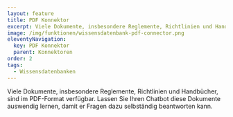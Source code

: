 ```yaml
---
layout: feature
title: PDF Konnektor
excerpt: Viele Dokumente, insbesondere Reglemente, Richtlinien und Handbücher, sind im PDF-Format verfügbar. Lassen Sie Ihren Chatbot diese Dokumente auswendig lernen, damit er Fragen dazu selbständig beantworten kann.
image: /img/funktionen/wissensdatenbank-pdf-connector.png
eleventyNavigation:
  key: PDF Konnektor
  parent: Konnektoren
order: 2
tags:
  - Wissensdatenbanken
---
```


Viele Dokumente, insbesondere Reglemente, Richtlinien und Handbücher, sind im PDF-Format verfügbar. Lassen Sie Ihren Chatbot diese Dokumente auswendig lernen, damit er Fragen dazu selbständig beantworten kann.

